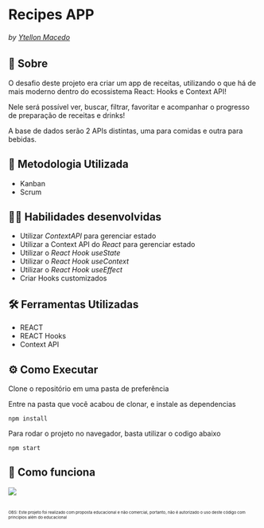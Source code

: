 # Recipes APP

###### by _[Ytellon Macedo](https://www.linkedin.com/in/ytellon/)_

## :page_with_curl: Sobre
O desafio deste projeto era criar  um app de receitas, utilizando o que há de mais moderno dentro do ecossistema React: Hooks e Context API!

Nele será possível ver, buscar, filtrar, favoritar e acompanhar o progresso de preparação de receitas e drinks!

A base de dados serão 2 APIs distintas, uma para comidas e outra para bebidas.

## :memo: Metodologia Utilizada

* Kanban
* Scrum

## :man_technologist: Habilidades desenvolvidas

  - Utilizar _ContextAPI_ para gerenciar estado
  - Utilizar a Context API do _React_ para gerenciar estado
  - Utilizar o _React Hook useState_
  - Utilizar o _React Hook useContext_
  - Utilizar o _React Hook useEffect_
  - Criar Hooks customizados

## :hammer_and_wrench: Ferramentas Utilizadas

* REACT
* REACT Hooks
* Context API

## ⚙️ Como Executar
Clone o repositório em uma pasta de preferência

Entre na pasta que você acabou de clonar, e instale as dependencias
```
npm install
```
Para rodar o projeto no navegador, basta utilizar o codigo abaixo 
```
npm start
```

## :iphone: Como funciona
<img src="./trybeWalletHowItWorks.gif" />

##

<span style="font-size:8px">OBS: Este projeto foi realizado com proposta educacional e não comercial, portanto, não é autorizado o uso deste código com principios além do educacional</span>
